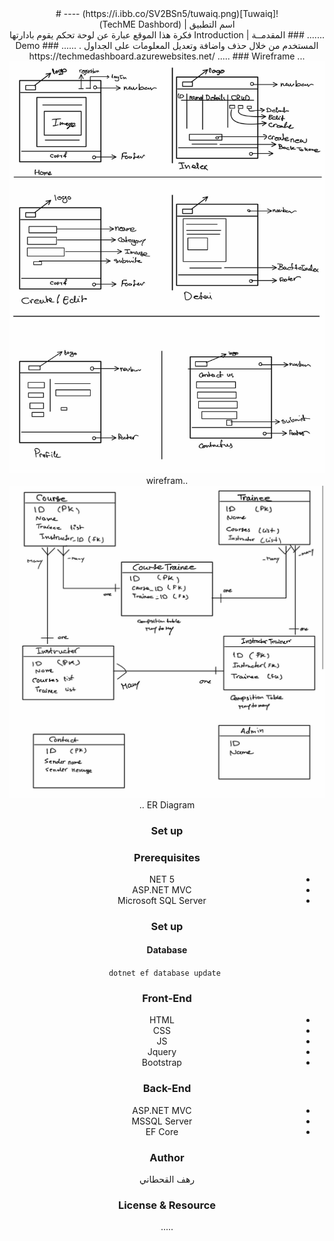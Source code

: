 <div dir="rtl" align="Center" >
![Tuwaiq](https://i.ibb.co/SV2BSn5/tuwaiq.png)
----
#  <div dir="rtl" align="Center" > اسم التطبيق | (TechME Dashbord)  </div>
  .......
### المقدمــة | Introduction 
  فكرة هذا الموقع عبارة عن لوحة تحكم يقوم بادارتها المستخدم  من خلال حذف واضافة وتعديل المعلومات على  الجداول  .
 ......
### Demo
https://techmedashboard.azurewebsites.net/  
 .....
### Wireframe  
 ...
 <Img src="Image from iOS.jpg"> wirefram..
  <Img src="Image from iOS (1).jpg"> ER Diagram  .. 
 

### Set up  
### Prerequisites
- NET 5 
- ASP.NET MVC
- Microsoft SQL Server 
### Set up  
 #### Database
 ``` dotnet ef database update```
### Front-End  
 - HTML
 - CSS
 - JS
 - Jquery
 - Bootstrap 
### Back-End 
 - ASP.NET MVC
 - MSSQL Server
 - EF Core
### Author
 
رهف القحطاني 
### License & Resource
 .....
</div>